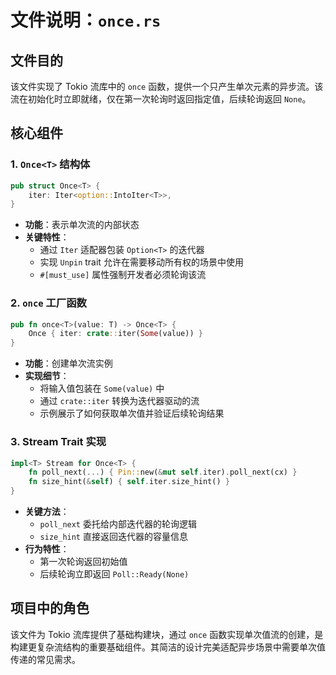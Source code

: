 # 文件说明：`once.rs`

## 文件目的
该文件实现了 Tokio 流库中的 `once` 函数，提供一个只产生单次元素的异步流。该流在初始化时立即就绪，仅在第一次轮询时返回指定值，后续轮询返回 `None`。

## 核心组件

### 1. `Once<T>` 结构体
```rust
pub struct Once<T> {
    iter: Iter<option::IntoIter<T>>,
}
```
- **功能**：表示单次流的内部状态
- **关键特性**：
  - 通过 `Iter` 适配器包装 `Option<T>` 的迭代器
  - 实现 `Unpin` trait 允许在需要移动所有权的场景中使用
  - `#[must_use]` 属性强制开发者必须轮询该流

### 2. `once` 工厂函数
```rust
pub fn once<T>(value: T) -> Once<T> {
    Once { iter: crate::iter(Some(value)) }
}
```
- **功能**：创建单次流实例
- **实现细节**：
  - 将输入值包装在 `Some(value)` 中
  - 通过 `crate::iter` 转换为迭代器驱动的流
  - 示例展示了如何获取单次值并验证后续轮询结果

### 3. Stream Trait 实现
```rust
impl<T> Stream for Once<T> {
    fn poll_next(...) { Pin::new(&mut self.iter).poll_next(cx) }
    fn size_hint(&self) { self.iter.size_hint() }
}
```
- **关键方法**：
  - `poll_next` 委托给内部迭代器的轮询逻辑
  - `size_hint` 直接返回迭代器的容量信息
- **行为特性**：
  - 第一次轮询返回初始值
  - 后续轮询立即返回 `Poll::Ready(None)`

## 项目中的角色
该文件为 Tokio 流库提供了基础构建块，通过 `once` 函数实现单次值流的创建，是构建更复杂流结构的重要基础组件。其简洁的设计完美适配异步场景中需要单次值传递的常见需求。
